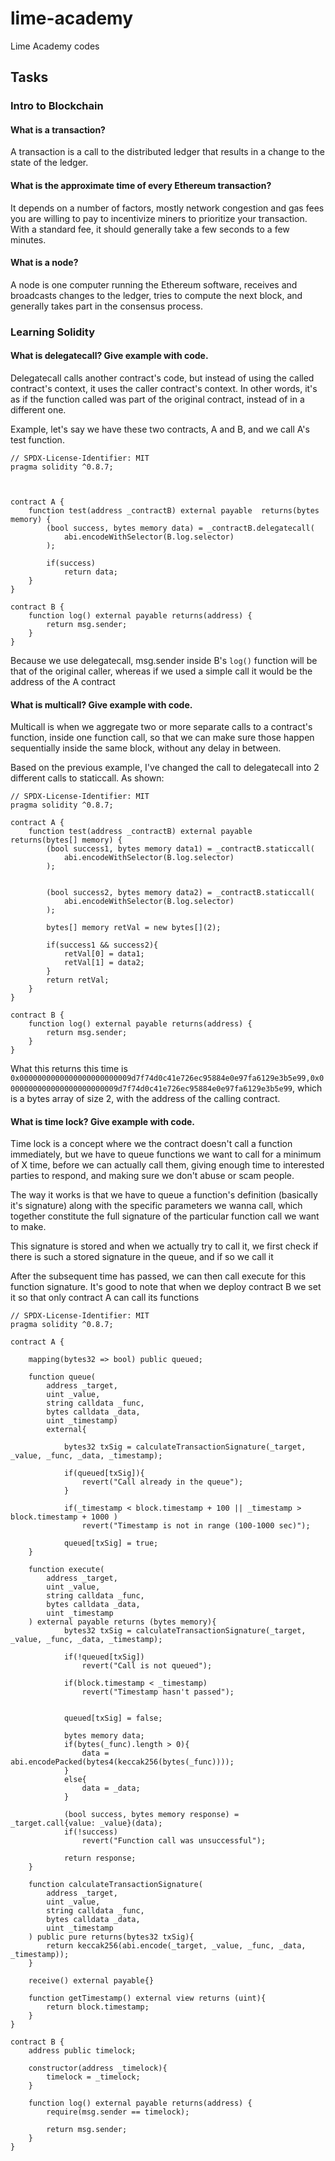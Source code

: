 # lime-academy
Lime Academy codes



## Tasks

### Intro to Blockchain

#### What is a transaction?

A transaction is a call to the distributed ledger that results in a change to the state of the ledger.

#### What is the approximate time of every Ethereum transaction?

It depends on a number of factors, mostly network congestion and gas fees you are willing to pay to incentivize miners to prioritize your transaction. With a standard fee, it should generally take a few seconds to a few minutes.

#### What is a node?

A node is one computer running the Ethereum software, receives and broadcasts changes to the ledger, tries to compute the next block, and generally takes part in the consensus process.


### Learning Solidity

#### What is delegatecall? Give example with code.

Delegatecall calls another contract's code, but instead of using the called contract's context, it uses the caller contract's context. In other words, it's as if the function called was part of the original contract, instead of in a different one.

Example, let's say we have these two contracts, A and B, and we call A's test function.

```solidity
// SPDX-License-Identifier: MIT
pragma solidity ^0.8.7;



contract A {
    function test(address _contractB) external payable  returns(bytes memory) {
        (bool success, bytes memory data) = _contractB.delegatecall(
            abi.encodeWithSelector(B.log.selector)
        );
        
        if(success)
            return data;
    }
}

contract B {
    function log() external payable returns(address) {
        return msg.sender;
    }
}
```

Because we use delegatecall, msg.sender inside B's `log()` function will be that of the original caller, whereas if we used a simple call it would be the address of the A contract

#### What is multicall? Give example with code.

Multicall is when we aggregate two or more separate calls to a contract's function, inside one function call, so that we can make sure those happen sequentially inside the same block, without any delay in between.

Based on the previous example, I've changed the call to delegatecall into 2 different calls to staticcall. As shown:

```solidity
// SPDX-License-Identifier: MIT
pragma solidity ^0.8.7;

contract A {
    function test(address _contractB) external payable  returns(bytes[] memory) {
        (bool success1, bytes memory data1) = _contractB.staticcall(
            abi.encodeWithSelector(B.log.selector)
        );
        

        (bool success2, bytes memory data2) = _contractB.staticcall(
            abi.encodeWithSelector(B.log.selector)
        );

        bytes[] memory retVal = new bytes[](2);

        if(success1 && success2){
            retVal[0] = data1;
            retVal[1] = data2;
        }
        return retVal;
    }
}

contract B {
    function log() external payable returns(address) {
        return msg.sender;
    }
}
```

What this returns this time is `0x0000000000000000000000009d7f74d0c41e726ec95884e0e97fa6129e3b5e99,0x0000000000000000000000009d7f74d0c41e726ec95884e0e97fa6129e3b5e99`, which is a bytes array of size 2, with the address of the calling contract.

#### What is time lock? Give example with code.

Time lock is a concept where we the contract doesn't call a function immediately, but we have to queue functions we want to call for a minimum of X time, before we can actually call them, giving enough time to interested parties to respond, and making sure we don't abuse or scam people.

The way it works is that we have to queue a function's definition (basically it's signature) along with the specific parameters we wanna call, which together constitute the full signature of the particular function call we want to make.

This signature is stored and when we actually try to call it, we first check if there is such a stored signature in the queue, and if so we call it

After the subsequent time has passed, we can then call execute for this function signature. It's good to note that when we deploy contract B we set it so that only contract A can call its functions

```solidity
// SPDX-License-Identifier: MIT
pragma solidity ^0.8.7;

contract A {

    mapping(bytes32 => bool) public queued;

    function queue(
        address _target,
        uint _value,
        string calldata _func,
        bytes calldata _data,
        uint _timestamp)
        external{

            bytes32 txSig = calculateTransactionSignature(_target, _value, _func, _data, _timestamp);

            if(queued[txSig]){
                revert("Call already in the queue");
            }

            if(_timestamp < block.timestamp + 100 || _timestamp > block.timestamp + 1000 )
                revert("Timestamp is not in range (100-1000 sec)");

            queued[txSig] = true;
    }

    function execute(
        address _target,
        uint _value,
        string calldata _func,
        bytes calldata _data,
        uint _timestamp
    ) external payable returns (bytes memory){
            bytes32 txSig = calculateTransactionSignature(_target, _value, _func, _data, _timestamp);

            if(!queued[txSig])
                revert("Call is not queued");

            if(block.timestamp < _timestamp)
                revert("Timestamp hasn't passed");


            queued[txSig] = false;

            bytes memory data;
            if(bytes(_func).length > 0){
                data = abi.encodePacked(bytes4(keccak256(bytes(_func))));
            }
            else{
                data = _data;
            }

            (bool success, bytes memory response) = _target.call{value: _value}(data);
            if(!success)
                revert("Function call was unsuccessful");

            return response;
    }

    function calculateTransactionSignature(
        address _target,
        uint _value,
        string calldata _func,
        bytes calldata _data,
        uint _timestamp
    ) public pure returns(bytes32 txSig){
        return keccak256(abi.encode(_target, _value, _func, _data, _timestamp));
    }

    receive() external payable{}

    function getTimestamp() external view returns (uint){
        return block.timestamp;
    }
}

contract B {
    address public timelock;

    constructor(address _timelock){
        timelock = _timelock;
    }

    function log() external payable returns(address) {
        require(msg.sender == timelock);

        return msg.sender;
    }
}

```
